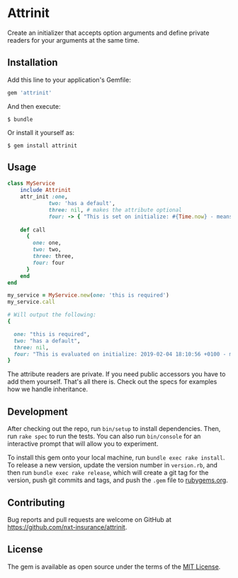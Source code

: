 # Attrinit

Create an initializer that accepts option arguments and define private readers for your 
arguments at the same time. 

## Installation

Add this line to your application's Gemfile:

```ruby
gem 'attrinit'
```

And then execute:

    $ bundle

Or install it yourself as:

    $ gem install attrinit

## Usage

```ruby
class MyService
    include Attrinit
    attr_init :one, 
             two: 'has a default', 
             three: nil, # makes the attribute optional
             four: -> { "This is set on initialize: #{Time.now} - means it will not be evaluated multiple times" } 
             
    def call
      {
        one: one,
        two: two,
        three: three,
        four: four
      }
    end
end

my_service = MyService.new(one: 'this is required')
my_service.call

# Will output the following:
{

  one: "this is required", 
  two: "has a default", 
  three: nil, 
  four: "This is evaluated on initialize: 2019-02-04 18:10:56 +0100 - means it will not be evaluated multiple times"
} 
```

The attribute readers are private. If you need public accessors you have to add them yourself. That's all there is.
Check out the specs for examples how we handle inheritance. 

## Development

After checking out the repo, run `bin/setup` to install dependencies. Then, run `rake spec` to run the tests. You can also run `bin/console` for an interactive prompt that will allow you to experiment.

To install this gem onto your local machine, run `bundle exec rake install`. To release a new version, update the version number in `version.rb`, and then run `bundle exec rake release`, which will create a git tag for the version, push git commits and tags, and push the `.gem` file to [rubygems.org](https://rubygems.org).

## Contributing

Bug reports and pull requests are welcome on GitHub at https://github.com/nxt-insurance/attrinit.

## License

The gem is available as open source under the terms of the [MIT License](https://opensource.org/licenses/MIT).
